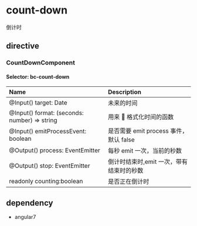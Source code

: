 # count-down

倒计时

## directive

### CountDownComponent

#### Selector: bc-count-down

| Name                                         | Description                              |
| :------------------------------------------- | :--------------------------------------- |
| @Input() target: Date                        | 未来的时间                               |
| @Input() format: (seconds: number) => string | 用来  格式化时间的函数                   |
| @Input() emitProcessEvent: boolean           | 是否需要 emit process 事件，默认 false   |
| @Output() process: EventEmitter<number>      | 每秒 emit 一次，当前的秒数               |
| @Output() stop: EventEmitter<number>         | 倒计时结束时,emit 一次，带有结束时的秒数 |
| readonly counting:boolean                    | 是否正在倒计时                           |

## dependency

- angular7
